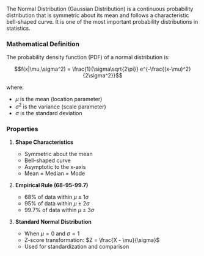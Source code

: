 The Normal Distribution (Gaussian Distribution) is a continuous probability distribution that is symmetric about its mean and follows a characteristic bell-shaped curve. It is one of the most important probability distributions in statistics.

### Mathematical Definition

The probability density function (PDF) of a normal distribution is:

$$f(x|\mu,\sigma^2) = \frac{1}{\sigma\sqrt{2\pi}} e^{-\frac{(x-\mu)^2}{2\sigma^2}}$$

where:
- $\mu$ is the mean (location parameter)
- $\sigma^2$ is the variance (scale parameter)
- $\sigma$ is the standard deviation

### Properties

1. **Shape Characteristics**
   - Symmetric about the mean
   - Bell-shaped curve
   - Asymptotic to the x-axis
   - Mean = Median = Mode

2. **Empirical Rule (68-95-99.7)**
   - 68% of data within $\mu \pm 1\sigma$
   - 95% of data within $\mu \pm 2\sigma$
   - 99.7% of data within $\mu \pm 3\sigma$

3. **Standard Normal Distribution**
   - When $\mu = 0$ and $\sigma = 1$
   - Z-score transformation: $Z = \frac{X - \mu}{\sigma}$
   - Used for standardization and comparison
